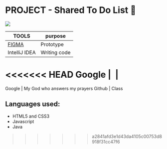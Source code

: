# PROJECT - Shared To Do List 🤯

![](https://i.imgur.com/oqqgpMS.gif)

 TOOLS       | purpose
------------- | -------------
[FIGMA](www.figma.com) | Prototype️
IntelliJ IDEA| Writing code️
<<<<<<< HEAD
Google | ️
 | 
=======
Google | My God who answers my prayers
 Github | Class

## Languages used: 
- HTML5 and CSS3
- Javascript
- Java

>>>>>>> a2841afd3e1d43da4105c00753d8918f31cc47f6

